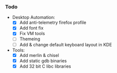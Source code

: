 ### Todo

- Desktop Automation:
  - [x] Add anti-telemetry firefox profile  
  - [x] Add font fix  
  - [x] Fix VM tools  
  - [ ] Themeing  
  - [ ] Add & change default keyboard layout in KDE  

- Tools:
  - [x] Add merlin & chisel  
  - [x] Add static gdb binaries  
  - [x] Add 32 bit C libc libraries
